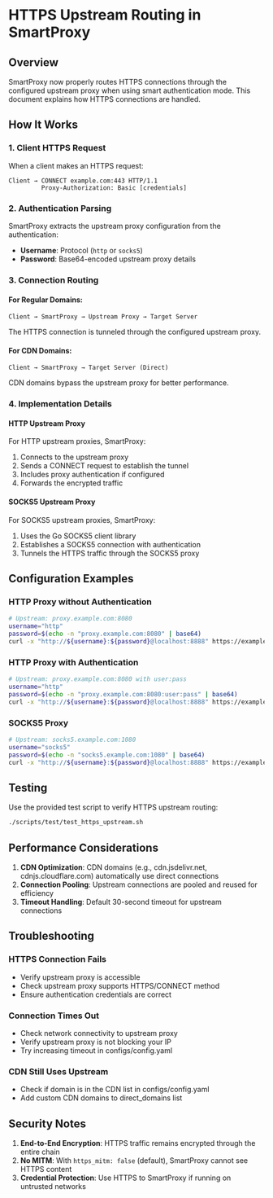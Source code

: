 # HTTPS Upstream Routing in SmartProxy

## Overview

SmartProxy now properly routes HTTPS connections through the configured upstream proxy when using smart authentication mode. This document explains how HTTPS connections are handled.

## How It Works

### 1. Client HTTPS Request
When a client makes an HTTPS request:
```
Client → CONNECT example.com:443 HTTP/1.1
         Proxy-Authorization: Basic [credentials]
```

### 2. Authentication Parsing
SmartProxy extracts the upstream proxy configuration from the authentication:
- **Username**: Protocol (`http` or `socks5`)
- **Password**: Base64-encoded upstream proxy details

### 3. Connection Routing

#### For Regular Domains:
```
Client → SmartProxy → Upstream Proxy → Target Server
```
The HTTPS connection is tunneled through the configured upstream proxy.

#### For CDN Domains:
```
Client → SmartProxy → Target Server (Direct)
```
CDN domains bypass the upstream proxy for better performance.

### 4. Implementation Details

#### HTTP Upstream Proxy
For HTTP upstream proxies, SmartProxy:
1. Connects to the upstream proxy
2. Sends a CONNECT request to establish the tunnel
3. Includes proxy authentication if configured
4. Forwards the encrypted traffic

#### SOCKS5 Upstream Proxy
For SOCKS5 upstream proxies, SmartProxy:
1. Uses the Go SOCKS5 client library
2. Establishes a SOCKS5 connection with authentication
3. Tunnels the HTTPS traffic through the SOCKS5 proxy

## Configuration Examples

### HTTP Proxy without Authentication
```bash
# Upstream: proxy.example.com:8080
username="http"
password=$(echo -n "proxy.example.com:8080" | base64)
curl -x "http://${username}:${password}@localhost:8888" https://example.com
```

### HTTP Proxy with Authentication
```bash
# Upstream: proxy.example.com:8080 with user:pass
username="http"
password=$(echo -n "proxy.example.com:8080:user:pass" | base64)
curl -x "http://${username}:${password}@localhost:8888" https://example.com
```

### SOCKS5 Proxy
```bash
# Upstream: socks5.example.com:1080
username="socks5"
password=$(echo -n "socks5.example.com:1080" | base64)
curl -x "http://${username}:${password}@localhost:8888" https://example.com
```

## Testing

Use the provided test script to verify HTTPS upstream routing:
```bash
./scripts/test/test_https_upstream.sh
```

## Performance Considerations

1. **CDN Optimization**: CDN domains (e.g., cdn.jsdelivr.net, cdnjs.cloudflare.com) automatically use direct connections
2. **Connection Pooling**: Upstream connections are pooled and reused for efficiency
3. **Timeout Handling**: Default 30-second timeout for upstream connections

## Troubleshooting

### HTTPS Connection Fails
- Verify upstream proxy is accessible
- Check upstream proxy supports HTTPS/CONNECT method
- Ensure authentication credentials are correct

### Connection Times Out
- Check network connectivity to upstream proxy
- Verify upstream proxy is not blocking your IP
- Try increasing timeout in configs/config.yaml

### CDN Still Uses Upstream
- Check if domain is in the CDN list in configs/config.yaml
- Add custom CDN domains to direct_domains list

## Security Notes

1. **End-to-End Encryption**: HTTPS traffic remains encrypted through the entire chain
2. **No MITM**: With `https_mitm: false` (default), SmartProxy cannot see HTTPS content
3. **Credential Protection**: Use HTTPS to SmartProxy if running on untrusted networks